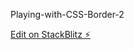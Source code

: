 Playing-with-CSS-Border-2

[Edit on StackBlitz ⚡️](https://stackblitz.com/edit/web-platform-tnllbs)
